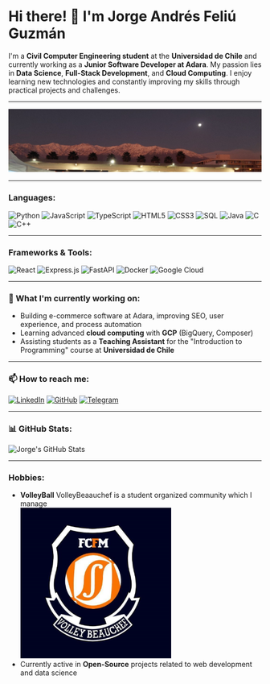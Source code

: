 # Hi there! 👋 I'm Jorge Andrés Feliú Guzmán

I'm a **Civil Computer Engineering student** at the **Universidad de Chile** and currently working as a **Junior Software Developer at Adara**. My passion lies in **Data Science**, **Full-Stack Development**, and **Cloud Computing**. I enjoy learning new technologies and constantly improving my skills through practical projects and challenges.

---

![Profile Banner](./outlet-bg.jpeg)

---

### Languages:
![Python](https://img.shields.io/badge/Python-3776AB?style=for-the-badge&logo=python&logoColor=white)
![JavaScript](https://img.shields.io/badge/JavaScript-F7DF1E?style=for-the-badge&logo=javascript&logoColor=black)
![TypeScript](https://img.shields.io/badge/TypeScript-007ACC?style=for-the-badge&logo=typescript&logoColor=white)
![HTML5](https://img.shields.io/badge/HTML5-E34F26?style=for-the-badge&logo=html5&logoColor=white)
![CSS3](https://img.shields.io/badge/CSS3-1572B6?style=for-the-badge&logo=css3&logoColor=white)
![SQL](https://img.shields.io/badge/SQL-336791?style=for-the-badge&logo=postgresql&logoColor=white)
![Java](https://img.shields.io/badge/Java-007396?style=for-the-badge&logo=java&logoColor=white)
![C](https://img.shields.io/badge/C-00599C?style=for-the-badge&logo=c&logoColor=white)
![C++](https://img.shields.io/badge/C++-00599C?style=for-the-badge&logo=cplusplus&logoColor=white)

---

### Frameworks & Tools:
![React](https://img.shields.io/badge/React-20232A?style=for-the-badge&logo=react&logoColor=61DAFB)
![Express.js](https://img.shields.io/badge/Express.js-404D59?style=for-the-badge)
![FastAPI](https://img.shields.io/badge/FastAPI-009688?style=for-the-badge&logo=fastapi&logoColor=white)
![Docker](https://img.shields.io/badge/Docker-2496ED?style=for-the-badge&logo=docker&logoColor=white)
![Google Cloud](https://img.shields.io/badge/Google%20Cloud-4285F4?style=for-the-badge&logo=googlecloud&logoColor=white)

---

### 🌱 What I'm currently working on:
- Building e-commerce software at Adara, improving SEO, user experience, and process automation
- Learning advanced **cloud computing** with **GCP** (BigQuery, Composer)
- Assisting students as a **Teaching Assistant** for the "Introduction to Programming" course at **Universidad de Chile**

---

### 📫 How to reach me:
[![LinkedIn](https://img.shields.io/badge/LinkedIn-0077B5?style=for-the-badge&logo=linkedin&logoColor=white)](https://linkedin.com/in/jfeliu01)
[![GitHub](https://img.shields.io/badge/GitHub-181717?style=for-the-badge&logo=github&logoColor=white)](https://github.com/JFeliu01)
[![Telegram](https://img.shields.io/badge/Telegram-2CA5E0?style=for-the-badge&logo=telegram&logoColor=white)](https://t.me/feliuchi)

---

### 📊 GitHub Stats:
![Jorge's GitHub Stats](https://github-readme-stats.vercel.app/api?username=JFeliu01&show_icons=true&theme=dark&count_private=true)

---

### Hobbies:
- **VolleyBall** VolleyBeaauchef is a student organized community which I manage
  <br>
    <a href="https://www.youtube.com/@volleybeauchef342" target="_blank">
     <img src="./volleybeauchef.png" alt="VolleyBeauchef" width="300">
    </a>
  <br>
- Currently active in **Open-Source** projects related to web development and data science
